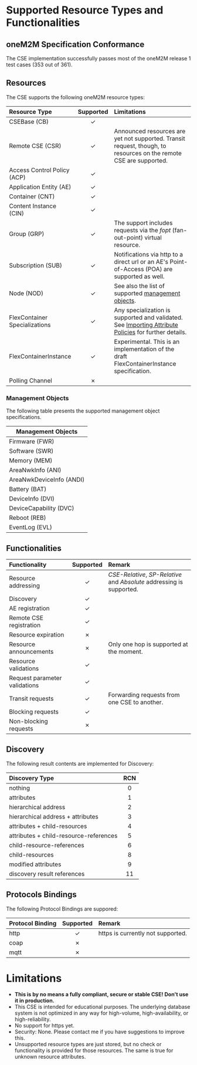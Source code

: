# Supported Resource Types and Functionalities

## oneM2M Specification Conformance

The CSE implementation successfully passes most of the oneM2M release 1 test cases (353 out of 361).


## Resources

The CSE supports the following oneM2M resource types:


| Resource Type                 | Supported | Limitations                                                                                                                     |
|:------------------------------|:---------:|:--------------------------------------------------------------------------------------------------------------------------------|
| CSEBase (CB)                  |  &check;  |                                                                                                                                 |
| Remote CSE (CSR)              |  &check;  | Announced resources are yet not supported. Transit request, though, to resources on the remote CSE are supported.               |
| Access Control Policy (ACP)   |  &check;  |                                                                                                                                 |
| Application Entity (AE)       |  &check;  |                                                                                                                                 |
| Container (CNT)               |  &check;  |                                                                                                                                 |
| Content Instance (CIN)        |  &check;  |                                                                                                                                 |
| Group (GRP)                   |  &check;  | The support includes requests via the *fopt* (fan-out-point) virtual resource.                                                  |
| Subscription (SUB)            |  &check;  | Notifications via http to a direct url or an AE's Point-of-Access (POA) are supported as well.                                  |
| Node (NOD)                    |  &check;  | See also the list of supported [management objects](#mgmtobjs).                                                                 |
| FlexContainer Specializations |  &check;  | Any specialization is supported and validated. See [Importing Attribute Policies](Importing.md#attributes) for further details. |
| FlexContainerInstance         |  &check;  | Experimental. This is an implementation of the draft FlexContainerInstance specification.                                       |
| Polling Channel               |  &cross;  |                                                                                                                                 |

<a name="mgmtobjs"></a>
### Management Objects

The following table presents the supported management object specifications.

| Management Objects       |
|--------------------------|
| Firmware (FWR)           |
| Software (SWR)           |
| Memory (MEM)             |
| AreaNwkInfo (ANI)        |
| AreaNwkDeviceInfo (ANDI) |
| Battery (BAT)            |
| DeviceInfo (DVI)         |
| DeviceCapability (DVC)   |
| Reboot (REB)             |
| EventLog (EVL)           |


## Functionalities

| Functionality                 | Supported | Remark                                                                |
|:------------------------------|:---------:|:----------------------------------------------------------------------|
| Resource addressing           |  &check;  | *CSE-Relative*, *SP-Relative* and *Absolute* addressing is supported. |
| Discovery                     |  &check;  |                                                                       |
| AE registration               |  &check;  |                                                                       |
| Remote CSE registration       |  &check;  |                                                                       |
| Resource expiration           |  &cross;  |                                                                       |
| Resource announcements        |  &cross;  | Only one hop is supported at the moment.                              |
| Resource validations          |  &check;  |                                                                       |
| Request parameter validations |  &check;  |                                                                       |
| Transit requests              |  &check;  | Forwarding requests from one CSE to another.                          |
| Blocking requests             |  &check;  |                                                                       |
| Non-blocking requests         |  &cross;  |                                                                       |

## Discovery
The following result contents are implemented for Discovery:

| Discovery Type                         | RCN |
|:---------------------------------------|:---:|
| nothing                                | 0   |
| attributes                             | 1   |
| hierarchical address                   | 2   |
| hierarchical address + attributes      | 3   |
| attributes + child-resources           | 4   |
| attributes + child-resource-references | 5   |
| child-resource-references              | 6   |
| child-resources                        | 8   |
| modified attributes                    | 9   |
| discovery result references            | 11  |

## Protocols Bindings
The following Protocol Bindings are suppored:

| Protocol Binding | Supported | Remark                            |
|:-----------------|:---------:|:----------------------------------|
| http             | &check;   | https is currently not supported. |
| coap             | &cross;   |                                   |
| mqtt             | &cross;   |                                   |


# Limitations
- **This is by no means a fully compliant, secure or stable CSE! Don't use it in production.**
- This CSE is intended for educational purposes. The underlying database system is not optimized in any way for high-volume, high-availability, or high-reliability.
- No support for https yet.
- Security: None. Please contact me if you have suggestions to improve this.
- Unsupported resource types are just stored, but no check or functionality is provided for those resources. The same is true for unknown resource attributes.
